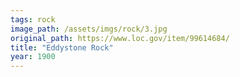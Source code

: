 ```yaml
---
tags: rock
image_path: /assets/imgs/rock/3.jpg
original_path: https://www.loc.gov/item/99614684/
title: "Eddystone Rock"
year: 1900
---
```



